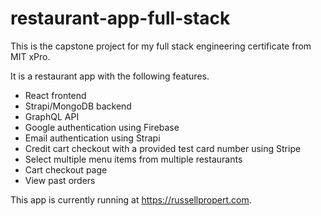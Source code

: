 # restaurant-app-full-stack
This is the capstone project for my full stack engineering certificate from MIT xPro. 

It is a restaurant app with the following features.
* React frontend
* Strapi/MongoDB backend
* GraphQL API
* Google authentication using Firebase
* Email authentication using Strapi
* Credit cart checkout with a provided test card number using Stripe
* Select multiple menu items from multiple restaurants
* Cart checkout page
* View past orders

This app is currently running at https://russellpropert.com.
